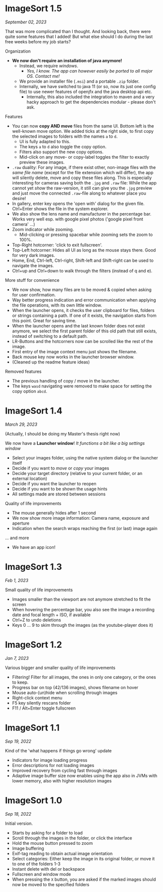 # ImageSort 1.5

_September 02, 2023_

That was more complicated than I thought. And looking back, there were quite some features that I added! But what else should I do during the last free weeks before my job starts? 

Organization
- **We now don't require an installation of java anymore!** 
  - Instead, we require *windows*. 
    - *Yes, I know. The app can however easily be ported to all major OS. Contact me!*
  - We provide an installer file (`.msi`) and a portable `.zip` folder. 
  - Internally, we have switched to java 11 (or so, now its just one config file) to use newer features of openjfx and the java desktop api etc. 
    - Internally, this also included the integration to maven and a very hacky approach to get the dependencies modular - please don't ask. 

Features
- You can now **copy AND move** files from the same UI. Bottom left is the well-known move option. We added ticks at the right side, to first copy the selected images to folders with the names `a` to `d`.
  - UI is fully adapted to this.
  - The keys `a` to `d` also toggle the copy option.
  - Filters also support the new copy options.
  - Mid-click on any move- or copy-label toggles the filter to exactly preview these images.
- `.raw` duality: For any image, if there exist other, non-image files with the *same file name* (except for the file extension which will differ), the app will silently delete, move and copy these files along. This is especially interesting for cameras saving both the `.jpg` and `.raw` file: While the app cannot yet *show* the raw-version, it still can give you the `.jpg` preview and just move the connected `.raw`-file along to whatever place you desire! 
- In gallery, enter key opens the 'open with' dialog for the given file. Ctrl+Enter shows the file in the system explorer. 
- We also show the lens name and manufacturer in the percentage bar. Works very well esp. with google pixel photos ('google pixel front camera' ...)
- Zoom indicator while zooming.
  - Mid-clicking or pressing spacebar while zooming sets the zoom to 100%. 
- Top-Right hotcorner: 'click to exit fullscreen'.
- Top-Left hotcorner: Hides all UI as long as the mouse stays there. Good for very dark images. 
- Home, End, Ctrl-left, Ctrl-right, Shift-left and Shift-right can be used to navigate the images.
- Ctrl+up and Ctrl+down to walk through the filters (instead of q and e).

More stuff for convenience
- We now show, how many files are to be moved & copied when asking for user confirmation.
- Way better progress indication and error communication when applying the file operations, with its own little window. 
- When the launcher opens, it checks the user clipboard for files, folders or strings containing a path. If one of it exists, the navigation starts from this point. Great for saving time. 
- When the launcher opens and the last known folder does not exist anymore, we select the first parent folder of this old path that still exists, instead of switching to a default path.
- LR-Buttons and the hotcorners now can be scrolled like the rest of the image. 
- First entry of the image context menu just shows the filename. 
- Back mouse key now works in the launcher browser window.
- (Cleaned up the readme feature ideas)

Removed features
- The previous handling of copy / move in the launcher.
- The keys `wasd` navigating were removed to make space for setting the copy option `abcd`. 

# ImageSort 1.4

_March 29, 2023_

(Actually, I should be doing my Master's thesis right now)

We now have a **Launcher window**! 
_It functions a bit like a big settings window_
- Select your images folder, using the native system dialog or the launcher itself
- Decide if you want to *move* or *copy* your images
- Decide your target directory (relative to your current folder, or an external location)
- Decide if you want the launcher to reopen
- Decide if you want to be shown the usage hints
- All settings made are stored between sessions

Quality of life improvements
- The mouse generally hides after 1 second
- We now show more image information: Camera name, exposure and aperture
- Indication when the search wraps reaching the first (or last) image again

... and more
- We have an app icon!

# ImageSort 1.3
_Feb 1, 2023_

Small quality of life improvements
- Images smaller than the viewport are not anymore stretched to fit the screen
- When hovering the percentage bar, you also see the image a recording date and focal length + ISO, if available
- Ctrl+Z to undo deletions
- Keys 0 ... 9 to skim through the images (as the youtube-player does it)

# ImageSort 1.2
_Jan 7, 2023_

Various bigger and smaller quality of life improvements
- Filtering! Filter for all images, the ones in only one category, or the ones to keep.
- Progress bar on top (42/136 images), shows filename on hover
- Mouse auto-(un)hide when scrolling through images
- Right-click context menu
- F5 key silently rescans folder
- F11 / Alt+Enter toggle fullscreen

# ImageSort 1.1
_Sep 19, 2022_

Kind of the 'what happens if things go wrong' update
- Indicators for image loading progress
- Error descriptions for not loading images
- Improved recovery from cycling fast through images
- Adaptive image buffer size now enables using the app also in JVMs with lower memory, also with higher resolution images

# ImageSort 1.0
_Sep 18, 2022_

Initial version. 
- Starts by asking for a folder to load
- Scroll through the images in the folder, or click the interface
- Hold the mouse button pressed to zoom
- Image buffering
- Exif-tag reading to obtain actual image orientation
- Select categories: Either keep the image in its original folder, or move it to one of the folders 1-3
- Instant delete with del or backspace
- Fullscreen and window mode
- When pressing the `X` button, you are asked if the marked images should now be moved to the specified folders
